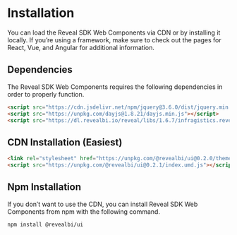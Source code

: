 # Installation

You can load the Reveal SDK Web Components via CDN or by installing it locally. If you’re using a framework, make sure to check out the pages for React, Vue, and Angular for additional information.

## Dependencies
The Reveal SDK Web Components requires the following dependencies in order to properly function.

```html
<script src="https://cdn.jsdelivr.net/npm/jquery@3.6.0/dist/jquery.min.js"></script>
<script src="https://unpkg.com/dayjs@1.8.21/dayjs.min.js"></script>
<script src="https://dl.revealbi.io/reveal/libs/1.6.7/infragistics.reveal.js"></script>
```

## CDN Installation (Easiest)

```html
<link rel="stylesheet" href="https://unpkg.com/@revealbi/ui@0.2.0/themes/light.css">
<script src="https://unpkg.com/@revealbi/ui@0.2.1/index.umd.js"></script>
```

## Npm Installation

If you don’t want to use the CDN, you can install Reveal SDK Web Components from npm with the following command.

```bash npm2yarn
npm install @revealbi/ui
```
